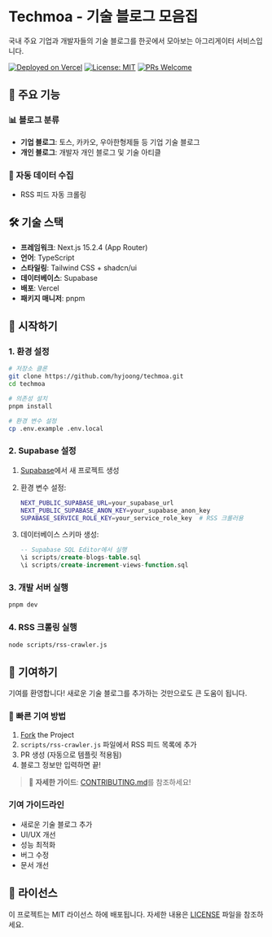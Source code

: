 # Techmoa - 기술 블로그 모음집

국내 주요 기업과 개발자들의 기술 블로그를 한곳에서 모아보는 아그리게이터 서비스입니다.

[![Deployed on Vercel](https://img.shields.io/badge/Deployed%20on-Vercel-black?style=for-the-badge&logo=vercel)](https://techmoa.dev)
[![License: MIT](https://img.shields.io/badge/License-MIT-yellow.svg)](https://opensource.org/licenses/MIT)
[![PRs Welcome](https://img.shields.io/badge/PRs-welcome-brightgreen.svg)](http://makeapullrequest.com)

## 🚀 주요 기능

### 📊 블로그 분류

- **기업 블로그**: 토스, 카카오, 우아한형제들 등 기업 기술 블로그
- **개인 블로그**: 개발자 개인 블로그 및 기술 아티클

### 🤖 자동 데이터 수집

- RSS 피드 자동 크롤링

## 🛠 기술 스택

- **프레임워크**: Next.js 15.2.4 (App Router)
- **언어**: TypeScript
- **스타일링**: Tailwind CSS + shadcn/ui
- **데이터베이스**: Supabase
- **배포**: Vercel
- **패키지 매니저**: pnpm

## 🚀 시작하기

### 1. 환경 설정

```bash
# 저장소 클론
git clone https://github.com/hyjoong/techmoa.git
cd techmoa

# 의존성 설치
pnpm install

# 환경 변수 설정
cp .env.example .env.local
```

### 2. Supabase 설정

1. [Supabase](https://supabase.com)에서 새 프로젝트 생성
2. 환경 변수 설정:

   ```bash
   NEXT_PUBLIC_SUPABASE_URL=your_supabase_url
   NEXT_PUBLIC_SUPABASE_ANON_KEY=your_supabase_anon_key
   SUPABASE_SERVICE_ROLE_KEY=your_service_role_key  # RSS 크롤러용
   ```

3. 데이터베이스 스키마 생성:

   ```sql
   -- Supabase SQL Editor에서 실행
   \i scripts/create-blogs-table.sql
   \i scripts/create-increment-views-function.sql
   ```

### 3. 개발 서버 실행

```bash
pnpm dev
```

### 4. RSS 크롤링 실행

```bash
node scripts/rss-crawler.js
```

## 🤝 기여하기

기여를 환영합니다! 새로운 기술 블로그를 추가하는 것만으로도 큰 도움이 됩니다.

### 🚀 빠른 기여 방법

1. [Fork](https://github.com/hyjoong/techmoa/fork) the Project
2. `scripts/rss-crawler.js` 파일에서 RSS 피드 목록에 추가
3. PR 생성 (자동으로 템플릿 적용됨)
4. 블로그 정보만 입력하면 끝!

> 📖 **자세한 가이드**: [CONTRIBUTING.md](CONTRIBUTING.md)를 참조하세요!

### 기여 가이드라인

- 새로운 기술 블로그 추가
- UI/UX 개선
- 성능 최적화
- 버그 수정
- 문서 개선

## 📄 라이선스

이 프로젝트는 MIT 라이선스 하에 배포됩니다. 자세한 내용은 [LICENSE](LICENSE) 파일을 참조하세요.
